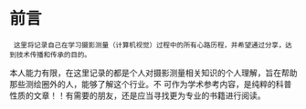 
# 前言 

     这里将记录自己在学习摄影测量（计算机视觉）过程中的所有心路历程，并希望通过分享，达到技术传播和传承的目的。
本人能力有限，在这里记录的都是个人对摄影测量相关知识的个人理解，旨在帮助那些测绘圈外的人，能够了解这个行业。不
可作为学术参考内容，是纯粹的科普性质的文章！！有需要的朋友，还是应当寻找更为专业的书籍进行阅读。
